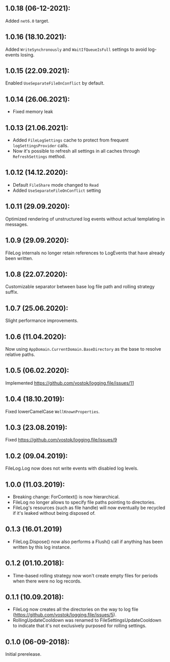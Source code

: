 ## 1.0.18 (06-12-2021):

Added `net6.0` target.

## 1.0.16 (18.10.2021):

Added `WriteSynchronously` and `WaitIfQueueIsFull` settings to avoid log-events losing.

## 1.0.15 (22.09.2021):

Enabled `UseSeparateFileOnConflict` by default.

## 1.0.14 (26.06.2021):

- Fixed memory leak

## 1.0.13 (21.06.2021):

- Added `FileLogSettings` cache to protect from frequent `logSettingsProvider` calls.
- Now it's possible to refresh all settings in all caches through `RefreshSettings` method.

## 1.0.12 (14.12.2020):

- Default `FileShare` mode changed to `Read`
- Added `UseSeparateFileOnConflict` setting


## 1.0.11 (29.09.2020):

Optimized rendering of unstructured log events without actual templating in messages.

## 1.0.9 (29.09.2020):

FileLog internals no longer retain references to LogEvents that have already been written.

## 1.0.8 (22.07.2020):

Customizable separator between base log file path and rolling strategy suffix.

## 1.0.7 (25.06.2020):

Slight performance improvements.

## 1.0.6 (11.04.2020):

Now using `AppDomain.CurrentDomain.BaseDirectory` as the base to resolve relative paths.

## 1.0.5 (06.02.2020):

Implemented https://github.com/vostok/logging.file/issues/11

## 1.0.4 (18.10.2019):

Fixed lowerCamelCase `WellKnownProperties`.

## 1.0.3 (23.08.2019):

Fixed https://github.com/vostok/logging.file/issues/9

## 1.0.2 (09.04.2019):

FileLog.Log now does not write events with disabled log levels.

## 1.0.0 (11.03.2019):

* Breaking change: ForContext() is now hierarchical.
* FileLog no longer allows to specify file paths pointing to directories.
* FileLog's resources (such as file handle) will now eventually be recycled if it's leaked without being disposed of.

## 0.1.3 (16.01.2019)

* FileLog.Dispose() now also performs a Flush() call if anything has been written by this log instance.

## 0.1.2 (01.10.2018):

* Time-based rolling strategy now won't create empty files for periods when there were no log records.

## 0.1.1 (10.09.2018):

* FileLog now creates all the directories on the way to log file (https://github.com/vostok/logging.file/issues/5).
* RollingUpdateCooldown was renamed to FileSettingsUpdateCooldown to indicate that it's not exclusively purposed for rolling settings.

## 0.1.0 (06-09-2018): 

Initial prerelease.
